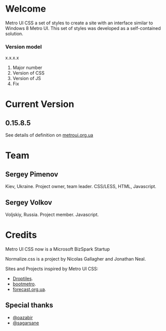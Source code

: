 # Welcome

Metro UI CSS a set of styles to create a site with an interface similar to Windows 8 Metro UI. This set of styles was developed as a self-contained solution.

### Version model
x.x.x.x

1) Major number
2) Version of CSS
3) Version of JS
4) Fix

# Current Version
## 0.15.8.5

See details of definition on [metroui.org.ua](http://metroui.org.ua)

# Team

## Sergey Pimenov
Kiev, Ukraine.
Project owner, team leader.
CSS/LESS, HTML, Javascript.

## Sergey Volkov
Voljskiy, Russia.
Project member.
Javascript.

# Credits

Metro UI CSS now is a Microsoft BizSpark Startup

Normalize.css is a project by Nicolas Gallagher and Jonathan Neal.

Sites and Projects inspired by Metro UI CSS:

* [Droptiles](http://oazabir.github.com/Droptiles/).
* [bootmetro](http://aozora.github.com/bootmetro/).
* [forecast.org.ua](http://forecast.org.ua).

## Special thanks

* [@oazabir](https://github.com/oazabir)
* [@sagarsane](https://github.com/sagarsane)